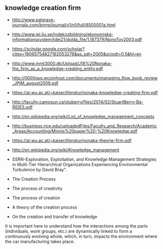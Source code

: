 
## knowledge creation firm

- http://www.palgrave-journals.com/kmrp/journal/v1/n1/full/8500001a.html
- http://www.iei.liu.se/indek/utbildning/ekonomiska-informationssystem/tdei21/dolda_file/1.187379/NonoToy2003.pdf
- https://scholar.google.com/scholar?cites=18065754827162053276&as_sdt=2005&sciodt=0,5&hl=en
- http://www.mmt3000.dk/Upload/J18%20Nonaka-the_firm_as_a_knowledge-creating_entity.pdf
- http://0000gsq.wcomhost.com/documents/managing_flow_book_review_JPIM_august2009.pdf
- https://ai.wu.ac.at/~kaiser/literatur/nonaka-knowledge-creating-firm.pdf
- http://faculty.camosun.ca/stuberry/files/2014/02/StuartBerry-Ba-RIDES.pdf
- http://en.wikipedia.org/wiki/List_of_knowledge_management_concepts
- http://business.rice.edu/uploadedFiles/Faculty_and_Research/Academic_Areas/Accounting/Minnis%20paper%20-%20Knowledge.pdf
- https://ai.wu.ac.at/~kaiser/literatur/nonaka-theorie-firm.pdf
- http://en.wikipedia.org/wiki/Knowledge_management
- SSRN-Exploration, Exploitation, and Knowledge Management Strategies in Multi-Tier Hierarchical Organizations Experiencing Environmental Turbulence by David Bray". 

- The Creation Process
- The process of creativity
- The process of creation
- A theory of the creation process
- On the creation and transfer of knowledge

It is important here to understand
how the interactions among the parts (individuals, work
groups, etc.) are dynamically linked to form a continuously
evolving whole, which, in turn, impacts the environment
where the car manufacturing takes place.
